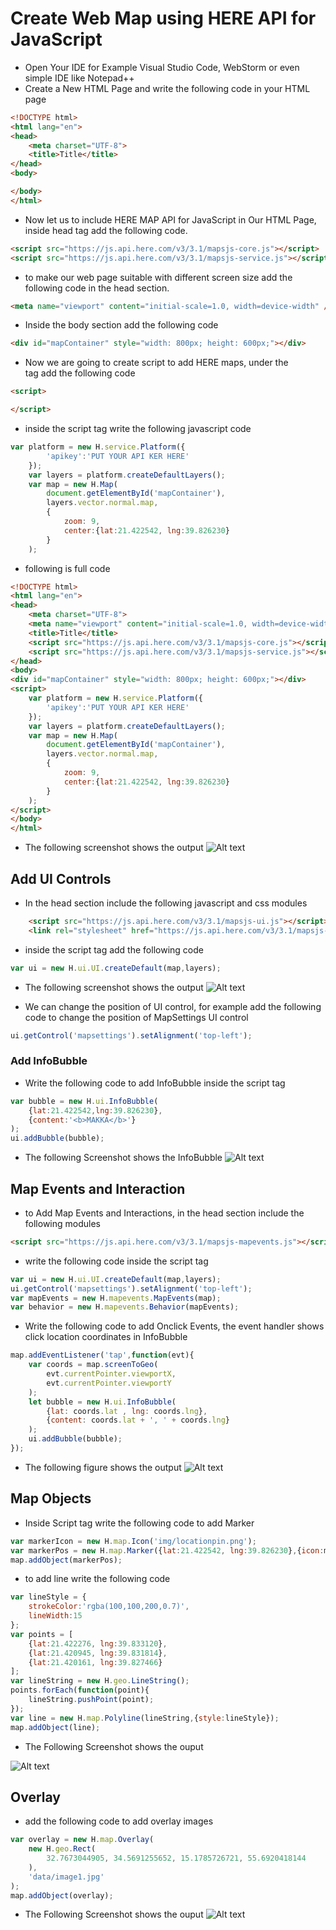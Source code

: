 # Create Web Map using HERE API for JavaScript
* Open Your IDE for Example Visual Studio Code, WebStorm or even simple IDE like Notepad++
* Create a New HTML Page and write the following code in your HTML page
```html
<!DOCTYPE html>
<html lang="en">
<head>
    <meta charset="UTF-8">
    <title>Title</title>
</head>
<body>

</body>
</html>
```
* Now let us to include HERE MAP API for JavaScript in Our HTML Page, inside head tag add the following code.
```html
<script src="https://js.api.here.com/v3/3.1/mapsjs-core.js"></script>
<script src="https://js.api.here.com/v3/3.1/mapsjs-service.js"></script>

```
* to make our web page suitable with different screen size add the following code in the head section.
```html
<meta name="viewport" content="initial-scale=1.0, width=device-width" />
```
* Inside the body section add the following code
```html
<div id="mapContainer" style="width: 800px; height: 600px;"></div>
```
* Now we are going to create script to add HERE maps, under the <div> tag add the following code
```html
<script>

</script>

```
* inside the script tag write the following javascript code
```javascript
var platform = new H.service.Platform({
        'apikey':'PUT YOUR API KER HERE'
    });
    var layers = platform.createDefaultLayers();
    var map = new H.Map(
        document.getElementById('mapContainer'),
        layers.vector.normal.map,
        {
            zoom: 9,
            center:{lat:21.422542, lng:39.826230}
        }
    );
```
* following is full code
```html
<!DOCTYPE html>
<html lang="en">
<head>
    <meta charset="UTF-8">
    <meta name="viewport" content="initial-scale=1.0, width=device-width" />
    <title>Title</title>
    <script src="https://js.api.here.com/v3/3.1/mapsjs-core.js"></script>
    <script src="https://js.api.here.com/v3/3.1/mapsjs-service.js"></script>
</head>
<body>
<div id="mapContainer" style="width: 800px; height: 600px;"></div>
<script>
    var platform = new H.service.Platform({
        'apikey':'PUT YOUR API KER HERE'
    });
    var layers = platform.createDefaultLayers();
    var map = new H.Map(
        document.getElementById('mapContainer'),
        layers.vector.normal.map,
        {
            zoom: 9,
            center:{lat:21.422542, lng:39.826230}
        }
    );
</script>
</body>
</html>
```
* The following screenshot shows the output
![Alt text](/img/screen1.png)

## Add UI Controls
* In the head section include the following javascript and css modules
```html
    <script src="https://js.api.here.com/v3/3.1/mapsjs-ui.js"></script>
    <link rel="stylesheet" href="https://js.api.here.com/v3/3.1/mapsjs-ui.css" />
```
* inside the script tag add the following code
```javascript
var ui = new H.ui.UI.createDefault(map,layers);
```
* The following screenshot shows the output
![Alt text](/img/screen2.png)

* We can change the position of UI control, for example add the following code to change the position of MapSettings UI control
```javascript
ui.getControl('mapsettings').setAlignment('top-left');
```

### Add InfoBubble
* Write the following code to add InfoBubble inside the script tag
```javascript
var bubble = new H.ui.InfoBubble(
    {lat:21.422542,lng:39.826230},
    {content:'<b>MAKKA</b>'}
);
ui.addBubble(bubble);

```
* The following Screenshot shows the InfoBubble
![Alt text](/img/screen4.png)

## Map Events and Interaction
* to Add Map Events and Interactions, in the head section include the following modules
```html
<script src="https://js.api.here.com/v3/3.1/mapsjs-mapevents.js"></script>
```
* write the following code inside the script tag
```javascript
var ui = new H.ui.UI.createDefault(map,layers);
ui.getControl('mapsettings').setAlignment('top-left');
var mapEvents = new H.mapevents.MapEvents(map);
var behavior = new H.mapevents.Behavior(mapEvents);

```
* Write the following code to add Onclick Events, the event handler shows click location coordinates in InfoBubble
```javascript
map.addEventListener('tap',function(evt){
    var coords = map.screenToGeo(
        evt.currentPointer.viewportX,
        evt.currentPointer.viewportY
    );
    let bubble = new H.ui.InfoBubble(
        {lat: coords.lat , lng: coords.lng},
        {content: coords.lat + ', ' + coords.lng}
    );
    ui.addBubble(bubble);
});

```

* The following figure shows the output
![Alt text](/img/screen5.png)

## Map Objects
* Inside Script tag write the following code to add Marker
```javascript
var markerIcon = new H.map.Icon('img/locationpin.png');
var markerPos = new H.map.Marker({lat:21.422542, lng:39.826230},{icon:markerIcon});
map.addObject(markerPos);

```
* to add line write the following code
```javascript
var lineStyle = {
    strokeColor:'rgba(100,100,200,0.7)',
    lineWidth:15
};
var points = [
    {lat:21.422276, lng:39.833120},
    {lat:21.420945, lng:39.831814},
    {lat:21.420161, lng:39.827466}
];
var lineString = new H.geo.LineString();
points.forEach(function(point){
    lineString.pushPoint(point);
});
var line = new H.map.Polyline(lineString,{style:lineStyle});
map.addObject(line);
```

* The Following Screenshot shows the ouput

![Alt text](/img/screen6.png)

## Overlay
* add the following code to add overlay images
```javascript
var overlay = new H.map.Overlay(
    new H.geo.Rect(
        32.7673044905, 34.5691255652, 15.1785726721, 55.6920418144
    ),
    'data/image1.jpg'
);
map.addObject(overlay);
```

* The Following Screenshot shows the ouput
![Alt text](/img/screen7.png)
